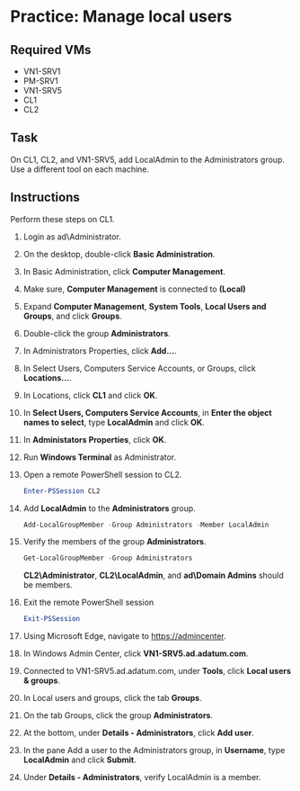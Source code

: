 # Practice: Manage local users

## Required VMs

* VN1-SRV1
* PM-SRV1
* VN1-SRV5
* CL1
* CL2

## Task

On CL1, CL2, and VN1-SRV5, add LocalAdmin to the Administrators group. Use a different tool on each machine.

## Instructions

Perform these steps on CL1.

1. Login as ad\Administrator.
1. On the desktop, double-click **Basic Administration**.
1. In Basic Administration, click **Computer Management**.
1. Make sure, **Computer Management** is connected to **(Local)**
1. Expand **Computer Management**, **System Tools**,  **Local Users and Groups**, and click **Groups**.
1. Double-click the group **Administrators**.
1. In Administrators Properties, click **Add...**.
1. In Select Users, Computers Service Accounts, or Groups, click **Locations...**.
1. In Locations, click **CL1** and click **OK**.
1. In **Select Users, Computers Service Accounts**, in **Enter the object names to select**, type **LocalAdmin** and click **OK**.
1. In **Administators Properties**, click **OK**.
1. Run **Windows Terminal** as Administrator.
1. Open a remote PowerShell session to CL2.

    ````powershell
    Enter-PSSession CL2
    ````

1. Add **LocalAdmin** to the **Administrators** group.

    ````powershell
    Add-LocalGroupMember -Group Administrators -Member LocalAdmin
    ````

1. Verify the members of the group **Administrators**.

    ````powershell
    Get-LocalGroupMember -Group Administrators
    ````

    **CL2\Administrator**, **CL2\LocalAdmin**, and **ad\Domain Admins** should be members.

1. Exit the remote PowerShell session

    ````powershell
    Exit-PSSession
    ````

1. Using Microsoft Edge, navigate to <https://admincenter>.
1. In Windows Admin Center, click **VN1-SRV5.ad.adatum.com**.
1. Connected to VN1-SRV5.ad.adatum.com, under **Tools**, click **Local users & groups**.
1. In Local users and groups, click the tab **Groups**.
1. On the tab Groups, click the group **Administrators**.
1. At the bottom, under **Details - Administrators**, click **Add user**.
1. In the pane Add a user to the Administrators group, in **Username**, type **LocalAdmin** and click **Submit**.
1. Under **Details - Administrators**, verify LocalAdmin is a member.
